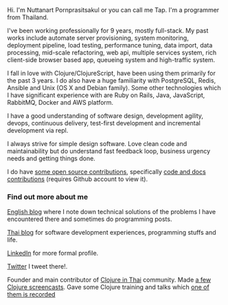Hi. I'm Nuttanart Pornprasitsakul or you can call me Tap. I'm a programmer from Thailand.

I've been working professionally for 9 years, mostly full-stack. My past works include automate server provisioning, system monitoring, deployment pipeline, load testing, performance tuning, data import, data processing, mid-scale refactoring, web api, multiple services system, rich client-side browser based app, queueing system and high-traffic system.

I fall in love with Clojure/ClojureScript, have been using them primarily for the past 3 years. I do also have a huge familiarity with PostgreSQL, Redis, Ansible and Unix (OS X and Debian family). Some other technologies which I have significant experience with are Ruby on Rails, Java, JavaScript, RabbitMQ, Docker and AWS platform.

I have a good understanding of software design, development agility, devops, continuous delivery, test-first development and incremental development via repl.

I always strive for simple design software. Love clean code and maintainability but do understand fast feedback loop, business urgency needs and getting things done.

I do have [some open source contributions](https://github.com/issues?q=is%3Apublic+author%3Avisibletrap), specifically [code and docs contributions](https://github.com/pulls?utf8=%E2%9C%93&q=is%3Apr+is%3Apublic+author%3Avisibletrap) (requires Github account to view it).

### Find out more about me
[English blog](http://visibletrap.blogger.com) where I note down technical solutions of the problems I have encountered there and sometimes do programming posts.

[Thai blog](http://visibletrap.wordpress.com) for software development experiences, programming stuffs and life.

[LinkedIn](http://www.linkedin.com/in/nuttanart) for more formal profile.

[Twitter](http://www.twitter.com/visibletrap) I tweet there!.

Founder and main contributor of [Clojure in Thai](https://www.facebook.com/groups/919377878100706) community. Made [a few Clojure screencasts](https://www.youtube.com/playlist?list=PLFaUn2xiRoHNEslkhsdqsTArP6gjRKksj). Gave some Clojure training and talks which [one of them is recorded](https://www.youtube.com/watch?v=PHkGTkBDzj4)
